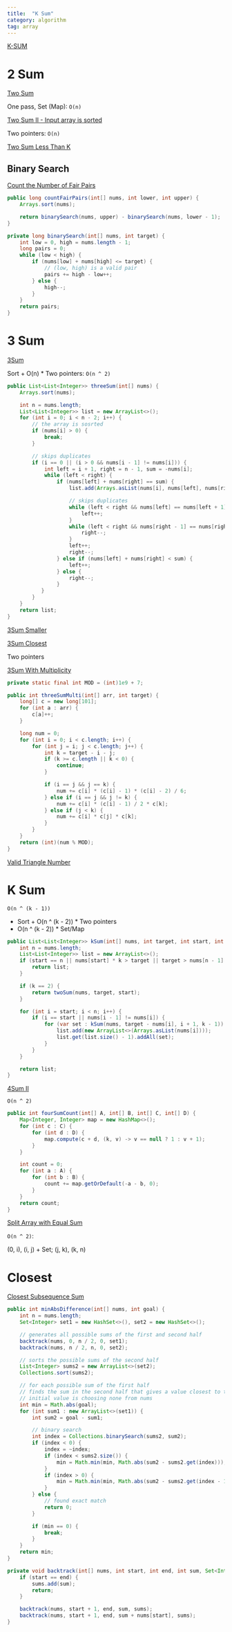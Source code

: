 ```yaml
---
title:  "K Sum"
category: algorithm
tag: array
---
```


[K-SUM](https://en.wikipedia.org/wiki/3SUM)

# 2 Sum

[Two Sum][two-sum]

One pass, Set (Map): `O(n)`

[Two Sum II - Input array is sorted][two-sum-ii-input-array-is-sorted]

Two pointers: `O(n)`

[Two Sum Less Than K][two-sum-less-than-k]

## Binary Search

[Count the Number of Fair Pairs][count-the-number-of-fair-pairs]

```java
public long countFairPairs(int[] nums, int lower, int upper) {
    Arrays.sort(nums);

    return binarySearch(nums, upper) - binarySearch(nums, lower - 1);
}

private long binarySearch(int[] nums, int target) {
    int low = 0, high = nums.length - 1;
    long pairs = 0;
    while (low < high) {
        if (nums[low] + nums[high] <= target) {
            // (low, high) is a valid pair
            pairs += high - low++;
        } else {
            high--;
        }
    }
    return pairs;
}
```

# 3 Sum

[3Sum][3sum]

Sort + O(n) * Two pointers: `O(n ^ 2)`

```java
public List<List<Integer>> threeSum(int[] nums) {
    Arrays.sort(nums);

    int n = nums.length;
    List<List<Integer>> list = new ArrayList<>(); 
    for (int i = 0; i < n - 2; i++) {
        // the array is sosrted
        if (nums[i] > 0) {
            break;
        }

        // skips duplicates
        if (i == 0 || (i > 0 && nums[i - 1] != nums[i])) {
            int left = i + 1, right = n - 1, sum = -nums[i];
            while (left < right) {
                if (nums[left] + nums[right] == sum) {
                    list.add(Arrays.asList(nums[i], nums[left], nums[right]));

                    // skips duplicates
                    while (left < right && nums[left] == nums[left + 1]) {
                        left++;
                    }
                    while (left < right && nums[right - 1] == nums[right]) {
                        right--;
                    }
                    left++;
                    right--;
                } else if (nums[left] + nums[right] < sum) {
                    left++;
                } else {
                    right--;
                }
           }
        }
    }
    return list;
}
```

[3Sum Smaller][3sum-smaller]

[3Sum Closest][3sum-closest]

Two pointers

[3Sum With Multiplicity][3sum-with-multiplicity]

```java
private static final int MOD = (int)1e9 + 7;

public int threeSumMulti(int[] arr, int target) {
    long[] c = new long[101];
    for (int a : arr) {
        c[a]++;
    }

    long num = 0;
    for (int i = 0; i < c.length; i++) {
        for (int j = i; j < c.length; j++) {
            int k = target - i - j;
            if (k >= c.length || k < 0) {
                continue;
            }

            if (i == j && j == k) {
                num += c[i] * (c[i] - 1) * (c[i] - 2) / 6;
            } else if (i == j && j != k) {
                num += c[i] * (c[i] - 1) / 2 * c[k];
            } else if (j < k) {
                num += c[i] * c[j] * c[k];
            }
        }
    }
    return (int)(num % MOD);
}
```

[Valid Triangle Number][valid-triangle-number]

# K Sum

`O(n ^ (k - 1))`

* Sort + O(n ^ (k - 2)) * Two pointers
* O(n ^ (k - 2)) * Set/Map

```java
public List<List<Integer>> kSum(int[] nums, int target, int start, int k) {
    int n = nums.length;
    List<List<Integer>> list = new ArrayList<>();
    if (start == n || nums[start] * k > target || target > nums[n - 1] * k) {
        return list;
    }

    if (k == 2) {
        return twoSum(nums, target, start);
    }

    for (int i = start; i < n; i++) {
        if (i == start || nums[i - 1] != nums[i]) {
            for (var set : kSum(nums, target - nums[i], i + 1, k - 1)) {
                list.add(new ArrayList<>(Arrays.asList(nums[i])));
                list.get(list.size() - 1).addAll(set);
            }
        }
    }

    return list;
}
```

[4Sum II][4sum-ii]

`O(n ^ 2)`

```java
public int fourSumCount(int[] A, int[] B, int[] C, int[] D) {
    Map<Integer, Integer> map = new HashMap<>();
    for (int c : C) {
        for (int d : D) {
            map.compute(c + d, (k, v) -> v == null ? 1 : v + 1);
        }
    }

    int count = 0;
    for (int a : A) {
        for (int b : B) {
            count += map.getOrDefault(-a - b, 0);
        }
    }
    return count;
}
```

[Split Array with Equal Sum][split-array-with-equal-sum]

`O(n ^ 2)`:

(0, i), (i, j) + Set; (j, k), (k, n)

# Closest

[Closest Subsequence Sum][closest-subsequence-sum]

```java
public int minAbsDifference(int[] nums, int goal) {
    int n = nums.length;
    Set<Integer> set1 = new HashSet<>(), set2 = new HashSet<>();

    // generates all possible sums of the first and second half
    backtrack(nums, 0, n / 2, 0, set1);
    backtrack(nums, n / 2, n, 0, set2);

    // sorts the possible sums of the second half
    List<Integer> sums2 = new ArrayList<>(set2);
    Collections.sort(sums2);

    // for each possible sum of the first half
    // finds the sum in the second half that gives a value closest to the goal using binary search
    // initial value is choosing none from nums
    int min = Math.abs(goal);
    for (int sum1 : new ArrayList<>(set1)) {
        int sum2 = goal - sum1;

        // binary search
        int index = Collections.binarySearch(sums2, sum2);
        if (index < 0) {
            index = ~index;
            if (index < sums2.size()) {
                min = Math.min(min, Math.abs(sum2 - sums2.get(index)));
            }
            if (index > 0) {
                min = Math.min(min, Math.abs(sum2 - sums2.get(index - 1)));
            }
        } else {
            // found exact match
            return 0;
        }

        if (min == 0) {
            break;
        }
    }
    return min;
}

private void backtrack(int[] nums, int start, int end, int sum, Set<Integer> sums) {
    if (start == end) {
        sums.add(sum);
        return;
    }

    backtrack(nums, start + 1, end, sum, sums);
    backtrack(nums, start + 1, end, sum + nums[start], sums);
}
```

[3sum]: https://leetcode.com/problems/3sum/
[3sum-closest]: https://leetcode.com/problems/3sum-closest/
[3sum-smaller]: https://leetcode.com/problems/3sum-smaller/
[3sum-with-multiplicity]: https://leetcode.com/problems/3sum-with-multiplicity/
[4sum-ii]: https://leetcode.com/problems/4sum-ii/
[count-the-number-of-fair-pairs]: https://leetcode.com/problems/count-the-number-of-fair-pairs/
[closest-subsequence-sum]: https://leetcode.com/problems/closest-subsequence-sum/
[split-array-with-equal-sum]: https://leetcode.com/problems/split-array-with-equal-sum/
[two-sum]: https://leetcode.com/problems/two-sum/
[two-sum-ii-input-array-is-sorted]: https://leetcode.com/problems/two-sum-ii-input-array-is-sorted/
[two-sum-less-than-k]: https://leetcode.com/problems/two-sum-less-than-k/
[valid-triangle-number]: https://leetcode.com/problems/valid-triangle-number/
